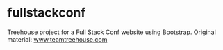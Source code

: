 # fullstackconf
Treehouse project for a Full Stack Conf website using Bootstrap.  Original material: www.teamtreehouse.com
